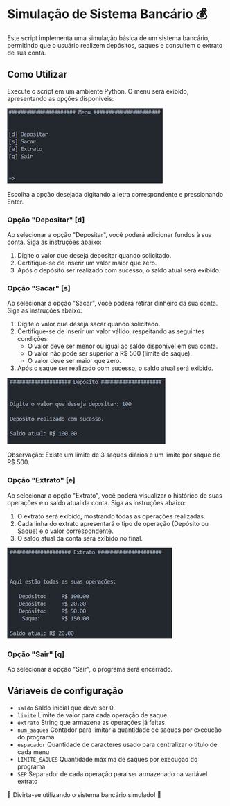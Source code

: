 # Simulação de Sistema Bancário 💰
Este script implementa uma simulação básica de um sistema bancário, permitindo que o usuário realizem depósitos, saques e consultem o extrato de sua conta.

## Como Utilizar
Execute o script em um ambiente Python.
O menu será exibido, apresentando as opções disponíveis:

![Menu](image.png)

Escolha a opção desejada digitando a letra correspondente e pressionando Enter.

### Opção "Depositar" [d]
Ao selecionar a opção "Depositar", você poderá adicionar fundos à sua conta. Siga as instruções abaixo:
1. Digite o valor que deseja depositar quando solicitado.
2. Certifique-se de inserir um valor maior que zero.
3. Após o depósito ser realizado com sucesso, o saldo atual será exibido.

### Opção "Sacar" [s]
Ao selecionar a opção "Sacar", você poderá retirar dinheiro da sua conta. Siga as instruções abaixo:
1. Digite o valor que deseja sacar quando solicitado.
2. Certifique-se de inserir um valor válido, respeitando as seguintes condições:
    - O valor deve ser menor ou igual ao saldo disponível em sua conta.
    - O valor não pode ser superior a R$ 500 (limite de saque).
    - O valor deve ser maior que zero.
3. Após o saque ser realizado com sucesso, o saldo atual será exibido.

![Menu de Depósito](image-1.png)

Observação: Existe um limite de 3 saques diários e um limite por saque de R$ 500.

### Opção "Extrato" [e]
Ao selecionar a opção "Extrato", você poderá visualizar o histórico de suas operações e o saldo atual da conta. Siga as instruções abaixo:
1. O extrato será exibido, mostrando todas as operações realizadas.
2. Cada linha do extrato apresentará o tipo de operação (Depósito ou Saque) e o valor correspondente.
3. O saldo atual da conta será exibido no final.

![Menu Extrato](image-2.png)

### Opção "Sair" [q]
Ao selecionar a opção "Sair", o programa será encerrado.

## Váriaveis de configuração
- `saldo` Saldo inicial que deve ser 0.
- `limite` Limite de valor para cada operação de saque.
- `extrato` String que armazena as operações já feitas.
- `num_saques` Contador para limitar a quantidade de saques por execução do programa
- `espacador` Quantidade de caracteres usado para centralizar o titulo de cada menu
- `LIMITE_SAQUES` Quantidade máxima de saques por execução do programa
- `SEP` Separador de cada operação para ser armazenado na variável extrato

🏦 Divirta-se utilizando o sistema bancário simulado! 🏦

